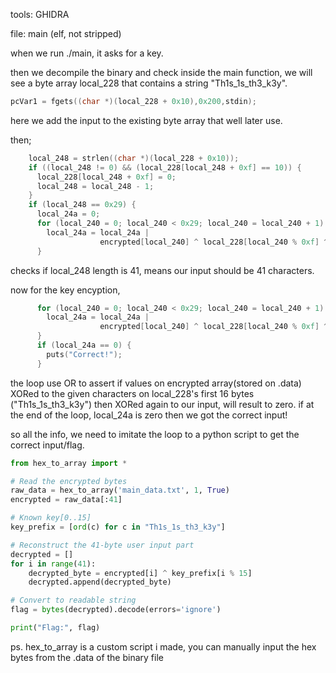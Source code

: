 tools: GHIDRA

file: main (elf, not stripped)

when we run ./main, it asks for a key.


then we decompile the binary and check inside the main function,
we will see a byte array local_228 that contains a string "Th1s_1s_th3_k3y".

``` C
pcVar1 = fgets((char *)(local_228 + 0x10),0x200,stdin);
```
here we add the input to the existing byte array that well later use.

then;
``` C
    local_248 = strlen((char *)(local_228 + 0x10));
    if ((local_248 != 0) && (local_228[local_248 + 0xf] == 10)) {
      local_228[local_248 + 0xf] = 0;
      local_248 = local_248 - 1;
    }
    if (local_248 == 0x29) {
      local_24a = 0;
      for (local_240 = 0; local_240 < 0x29; local_240 = local_240 + 1) {
        local_24a = local_24a |
                    encrypted[local_240] ^ local_228[local_240 % 0xf] ^ local_228[local_240 + 0x10];
      }
```
checks if local_248 length is 41, means our input should be 41 characters.

now for the key encyption,
```C
      for (local_240 = 0; local_240 < 0x29; local_240 = local_240 + 1) {
        local_24a = local_24a |
                    encrypted[local_240] ^ local_228[local_240 % 0xf] ^ local_228[local_240 + 0x10];
      }
      if (local_24a == 0) {
        puts("Correct!");
      }
```
the loop use OR to assert if values on encrypted array(stored on .data) XORed to the given characters on local_228's first 16 bytes ("Th1s_1s_th3_k3y") then XORed again to our input, will result to zero.
if at the end of the loop, local_24a is zero then we got the correct input!

so all the info, we need to imitate the loop to a python script to get the correct input/flag.


``` python
from hex_to_array import *

# Read the encrypted bytes
raw_data = hex_to_array('main_data.txt', 1, True)
encrypted = raw_data[:41]

# Known key[0..15]
key_prefix = [ord(c) for c in "Th1s_1s_th3_k3y"]

# Reconstruct the 41-byte user input part
decrypted = []
for i in range(41):
    decrypted_byte = encrypted[i] ^ key_prefix[i % 15]
    decrypted.append(decrypted_byte)

# Convert to readable string
flag = bytes(decrypted).decode(errors='ignore')

print("Flag:", flag)
```

ps. hex_to_array is a custom script i made, you can manually input the hex bytes from the .data of the binary file
